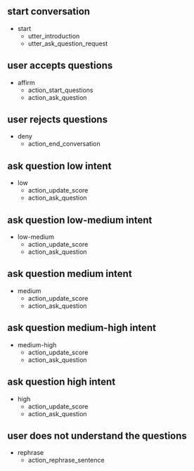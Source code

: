## start conversation
* start
    - utter_introduction
    - utter_ask_question_request    

## user accepts questions
* affirm
    - action_start_questions
    - action_ask_question

## user rejects questions
* deny
    - action_end_conversation
    
## ask question low intent
* low
    - action_update_score
    - action_ask_question
    
## ask question low-medium intent
* low-medium
    - action_update_score
    - action_ask_question
    
## ask question medium intent
* medium
    - action_update_score
    - action_ask_question
    
## ask question medium-high intent
* medium-high
    - action_update_score
    - action_ask_question
    
## ask question high intent
* high
    - action_update_score
    - action_ask_question
    
## user does not understand the questions
* rephrase
    - action_rephrase_sentence